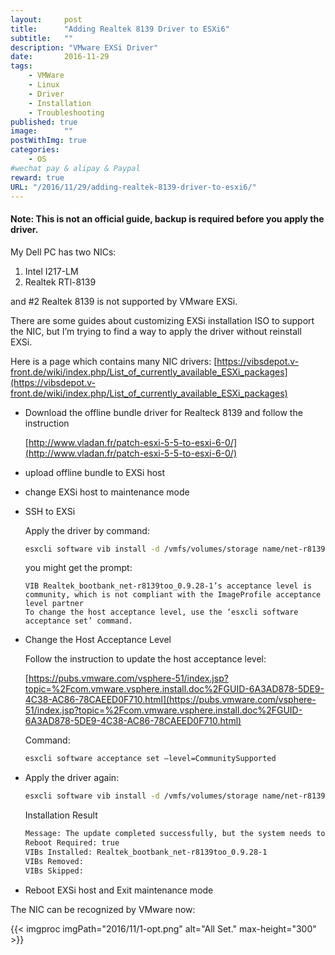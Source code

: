 ```yaml
---
layout:     post
title:      "Adding Realtek 8139 Driver to ESXi6"
subtitle:   ""
description: "VMware EXSi Driver"
date:       2016-11-29
tags:
    - VMWare
    - Linux
    - Driver
    - Installation
    - Troubleshooting
published: true
image:      ""
postWithImg: true
categories:
    - OS
#wechat pay & alipay & Paypal
reward: true
URL: "/2016/11/29/adding-realtek-8139-driver-to-esxi6/"
---
```

#### Note: This is not an official guide, backup is required before you apply the driver.

My Dell PC has two NICs:

1. Intel I217-LM
2. Realtek RTl-8139

and #2 Realtek 8139 is not supported by VMware EXSi.

There are some guides about customizing EXSi installation ISO to support the NIC, but I’m trying to find a way to apply the driver without reinstall EXSi.

Here is a page which contains many NIC drivers:
[https://vibsdepot.v-front.de/wiki/index.php/List_of_currently_available_ESXi_packages](https://vibsdepot.v-front.de/wiki/index.php/List_of_currently_available_ESXi_packages)

+ Download the offline bundle driver for Realteck 8139 and follow the instruction

    [http://www.vladan.fr/patch-esxi-5-5-to-esxi-6-0/](http://www.vladan.fr/patch-esxi-5-5-to-esxi-6-0/)

+ upload offline bundle to EXSi host
+ change EXSi host to maintenance mode
+ SSH to EXSi

    Apply the driver by command:

    ~~~bash
    esxcli software vib install -d /vmfs/volumes/storage name/net-r8139too-0.9.28-1-offline_bundle.zip –no-sig-check
    ~~~

    you might get the prompt:

    ~~~text
    VIB Realtek_bootbank_net-r8139too_0.9.28-1’s acceptance level is community, which is not compliant with the ImageProfile acceptance level partner
    To change the host acceptance level, use the ‘esxcli software acceptance set’ command.
    ~~~

+ Change the Host Acceptance Level

    Follow the instruction to update the host acceptance level:

    [https://pubs.vmware.com/vsphere-51/index.jsp?topic=%2Fcom.vmware.vsphere.install.doc%2FGUID-6A3AD878-5DE9-4C38-AC86-78CAEED0F710.html](https://pubs.vmware.com/vsphere-51/index.jsp?topic=%2Fcom.vmware.vsphere.install.doc%2FGUID-6A3AD878-5DE9-4C38-AC86-78CAEED0F710.html)

    Command:

    ~~~bash
    esxcli software acceptance set –level=CommunitySupported
    ~~~

+ Apply the driver again:

    ~~~bash
    esxcli software vib install -d /vmfs/volumes/storage name/net-r8139too-0.9.28-1-offline_bundle.zip –no-sig-check
    ~~~

    Installation Result

    ~~~bash
    Message: The update completed successfully, but the system needs to be rebooted for the changes to be effective.
    Reboot Required: true
    VIBs Installed: Realtek_bootbank_net-r8139too_0.9.28-1
    VIBs Removed:
    VIBs Skipped:
    ~~~

+ Reboot EXSi host and Exit maintenance mode

The NIC can be recognized by VMware now:

{{< imgproc imgPath="2016/11/1-opt.png" alt="All Set." max-height="300" >}}
